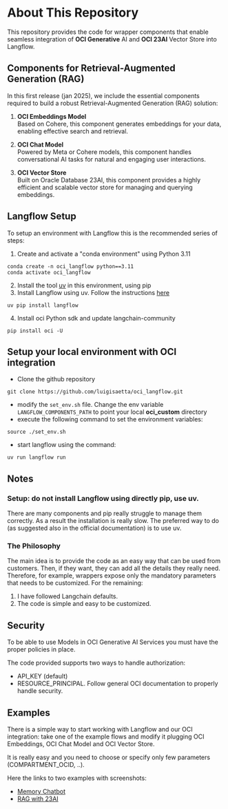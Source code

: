 # About This Repository
This repository provides the code for wrapper components that enable seamless integration 
of **OCI Generative** AI and **OCI 23AI** Vector Store into Langflow.

## Components for Retrieval-Augmented Generation (RAG)
In this first release (jan 2025), we include the essential components required to build a robust Retrieval-Augmented Generation (RAG) solution:

1. **OCI Embeddings Model**    
   Based on Cohere, this component generates embeddings for your data, enabling effective search and retrieval.

2. **OCI Chat Model**    
   Powered by Meta or Cohere models, this component handles conversational AI tasks for natural and engaging user interactions.

3. **OCI Vector Store**  
   Built on Oracle Database 23AI, this component provides a highly efficient and scalable vector store 
   for managing and querying embeddings.

## Langflow Setup
To setup an environment with Langflow this is the recommended series of steps:

1. Create and activate a "conda environment" using Python 3.11
```
conda create -n oci_langflow python==3.11
conda activate oci_langflow
```
2. Install the tool [uv](https://docs.astral.sh/uv/getting-started/) in this environment, using pip
3. Install Langflow using uv. Follow the instructions [here](https://docs.langflow.org/get-started-installation)
```
uv pip install langflow
```
4. Install oci Python sdk and update langchain-community
```
pip install oci -U
```

## Setup your local environment with OCI integration
* Clone the github repository
```
git clone https://github.com/luigisaetta/oci_langflow.git
```
* modify the `set_env.sh` file. Change the env variable `LANGFLOW_COMPONENTS_PATH` to point your local **oci_custom** directory
* execute the following command to set the environment variables:
```
source ./set_env.sh
``` 
* start langflow using the command: 
```
uv run langflow run
```

## Notes
### Setup: do not install Langflow using directly pip, use uv. 
There are many components and pip really struggle to manage them correctly.
As a result the installation is really slow. 
The preferred way to do (as suggested also in the official documentation) is to use
uv.

### The **Philosophy**
The main idea is to provide the code as an easy way that can be used from customers. Then, if they want, they can add all the details they really need.
Therefore, for example, wrappers expose only the mandatory parameters that needs to be customized. For the remaining:
1. I have followed Langchain defaults.
2. The code is simple and easy to be customized.

## Security
To be able to use Models in OCI Generative AI Services you must have the proper policies in place.

The code provided supports two ways to handle authorization: 
* API_KEY (default)
* RESOURCE_PRINCIPAL.
Follow general OCI documentation to properly handle security.

## Examples
There is a simple way to start working with Langflow and our OCI integration: take one of the example flows 
and modify it plugging OCI Embeddings, OCI Chat Model and OCI Vector Store.

It is really easy and you need to choose or specify only few parameters (COMPARTMENT_OCID, ..).

Here the links to two examples with screenshots:
* [Memory Chatbot](./images/langflow-memory01.png)
* [RAG with 23AI](./images/langflow-rag01.png)




